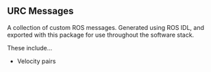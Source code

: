 ## URC Messages

A collection of custom ROS messages. Generated using ROS IDL, and exported with this package for use throughout the software stack.

These include...
- Velocity pairs
